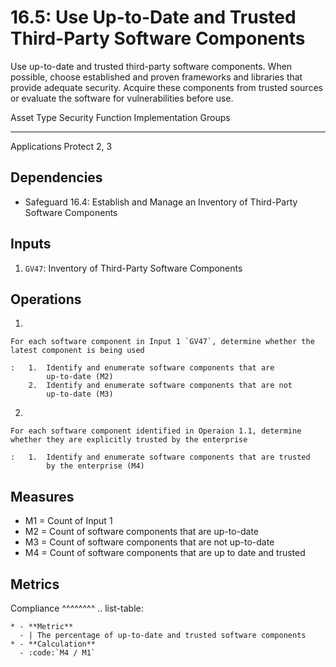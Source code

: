 # 16.5: Use Up-to-Date and Trusted Third-Party Software Components

Use up-to-date and trusted third-party software components. When
possible, choose established and proven frameworks and libraries that
provide adequate security. Acquire these components from trusted sources
or evaluate the software for vulnerabilities before use.

  Asset Type     Security Function   Implementation Groups
  -------------- ------------------- -----------------------
  Applications   Protect             2, 3

## Dependencies

-   Safeguard 16.4: Establish and Manage an Inventory of Third-Party
    Software Components

## Inputs

1.  `GV47`: Inventory of Third-Party Software Components

## Operations

1.  

    For each software component in Input 1 `GV47`, determine whether the latest component is being used

    :   1.  Identify and enumerate software components that are
            up-to-date (M2)
        2.  Identify and enumerate software components that are not
            up-to-date (M3)

2.  

    For each software component identified in Operaion 1.1, determine whether they are explicitly trusted by the enterprise

    :   1.  Identify and enumerate software components that are trusted
            by the enterprise (M4)

## Measures

-   M1 = Count of Input 1
-   M2 = Count of software components that are up-to-date
-   M3 = Count of software components that are not up-to-date
-   M4 = Count of software components that are up to date and trusted

## Metrics

Compliance \^\^\^\^\^\^\^\^ .. list-table:

    * - **Metric**
      - | The percentage of up-to-date and trusted software components 
    * - **Calculation**
      - :code:`M4 / M1`
